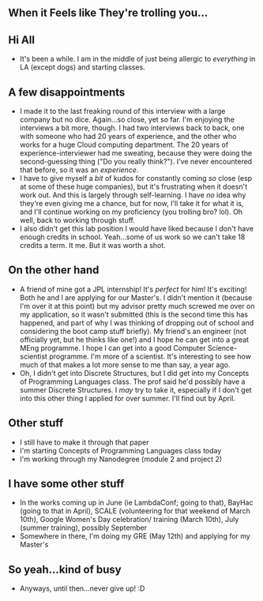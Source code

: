 ## When it Feels like They're trolling you...

## Hi All
- It's been a while. I am in the middle of just being allergic to *everything* in LA (except dogs) and starting classes.

## A few disappointments
- I made it to the last freaking round of this interview with a large company but no dice. 
  Again...so close, yet so far. I'm enjoying the interviews a bit more, though.
  I had two interviews back to back, one with someone who had 20 years of experience, and the other 
  who works for a huge Cloud computing department. The 20 years of experience-interviewer had me 
  sweating, because they were doing the second-guessing thing ("Do you really think?"). I've never 
  encountered that before, so it was an *experience*.
- I have to give myself a *bit* of kudos for constantly coming *so* close (esp at some of these huge 
  companies), but it's frustrating when it doesn't work out. And this is largely through self-learning.
  I have *no* idea why they're even giving me a chance, but for now, I'll take it for what it is, and 
  I'll continue working on my proficiency (you trolling bro? lol). Oh well, back to working through stuff.
- I also didn't get this lab position I would have liked because I don't have enough credits in school.
  Yeah...some of us work so we can't take 18 credits a term. It me. But it was worth a shot. 

## On the other hand
- A friend of mine got a JPL internship! It's *perfect* for him! It's exciting! Both he and I are applying
  for our Master's. I didn't mention it (because I'm over it at this point) but my advisor pretty much
  screwed me over on my application, so it wasn't submitted (this is the second time this has happened, and 
  part of why I was thinking of dropping out of school and considering the boot camp stuff briefly). 
  My friend's an engineer (not officially yet, but he thinks like one!) and I hope he can get into a great MEng programme.
  I hope I can get into a good Computer Science-scientist programme. I'm more of a scientist. 
  It's interesting to see how much of that makes a lot more sense to me than say, a year ago. 
- Oh, I didn't get into Discrete Structures, but I did get into my Concepts of Programming Languages class.
  The prof said he'd possibly have a summer Discrete Structures. I *may* try to take it, especially if I don't get
  into this other thing I applied for over summer. I'll find out by April. 
  
## Other stuff
- I still have to make it through that paper
- I'm starting Concepts of Programming Languages class today
- I'm working through my Nanodegree (module 2 and project 2)

## I have some other stuff
- In the works coming up in June (ie LambdaConf; going to that), BayHac (going to that in April), 
  SCALE (volunteering for that weekend of March 10th), Google Women's Day celebration/ training (March 10th),
  July (summer training), possibly September
- Somewhere in there, I'm doing my GRE (May 12th) and applying for my Master's

## So yeah...kind of busy
- Anyways, until then...never give up! :D
